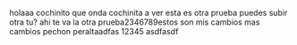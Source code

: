 holaaa cochinito
que onda cochinita
a ver esta es otra prueba puedes subir otra tu?
ahi te va la otra prueba2346789estos son mis cambios
mas cambios pechon peraltaadfas
12345
asdfasdf